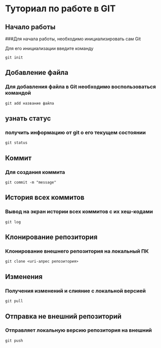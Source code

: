 # Туториал по работе в GIT
## Начало работы
###Для начала работы, необходимо инициализировать сам Git

Для его инициализации введите команду
```
git init
```
## Добавление файла
### Для добавления файла в Git необходимо воспользоваться командой
```
git add название файла
```
## узнать статус
### получить информацию от git  о  его текущем состоянии
```
git status
```
## Коммит
### Для создания коммита
```
git commit -m "message"
```
## История всех коммитов
### Вывод на экран истории всех коммитов с их хеш-кодами
```
git log
```
##  Клонирование репозитория
### Клонирование внешнего репозитория на локальный ПК
```
git clone <uri-алрес репозитория>
```
## Изменения
### Получения изменений и слияние с локальной версией
```
git pull
```
## Отправка не внешний репозиторий
### Отправляет локальную версию репозитория на внешний
```
git push
```
